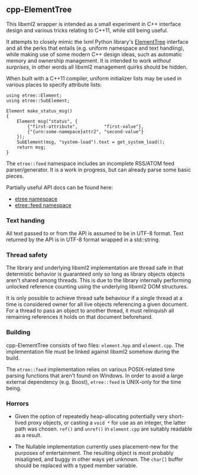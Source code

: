 
cpp-ElementTree
---------------

This libxml2 wrapper is intended as a small experiment in C++ interface design
and various tricks relating to C++11, while still being useful.

It attempts to closely mimic the lxml Python library's <a
href="http://lxml.de/tutorial.html">ElementTree</a> interface and all the perks
that entails (e.g. uniform namespace and text handling), while making use of
some modern C++ design ideas, such as automatic memory and ownership
management. It is intended to work *without surprises*, in other words all
libxml2 management quirks should be hidden.

When built with a C++11 compiler, uniform initializer lists may be used in
various places to specify attribute lists:

    using etree::Element;
    using etree::SubElement;
    
    Element make_status_msg()
    {
        Element msg("status", {
            {"first-attribute",          "first-value"},
            {"{urn:some-namepace}attr2", "second-value"}
        });
        SubElement(msg, "system-load").text = get_system_load();
        return msg;
    }

The ``etree::feed`` namespace includes an incomplete RSS/ATOM feed
parser/generator. It is a work in progress, but can already parse some basic
pieces.

Partially useful API docs can be found here:

 * <a href="http://dw.github.com/cpp-elementtree/namespaceetree.html">etree namespace</A>
 * <a href="http://dw.github.com/cpp-elementtree/namespaceetreefeed.html">etree::feed namespace</a>


### Text handing

All text passed to or from the API is assumed to be in UTF-8 format. Text
returned by the API is in UTF-8 format wrapped in a std::string.


### Thread safety

The library and underlying libxml2 implementation are thread safe in that
determistic behavior is guaranteed only so long as library objects objects
aren't shared among threads. This is due to the library internally performing
unlocked reference counting using the underlying libxml2 DOM structures.

It is only possible to achieve thread safe behaviour if a single thread at a
time is considered owner for all live objects referencing a given document. For
a thread to pass an object to another thread, it must relinquish all remaining
references it holds on that document beforehand.


### Building

cpp-ElementTree consists of two files: ``element.hpp`` and ``element.cpp``. The
implementation file must be linked against libxml2 somehow during the build.

The ``etree::feed`` implementation relies on various POSIX-related time parsing
functions that aren't found on Windows. In order to avoid a large external
dependency (e.g. Boost), ``etree::feed`` is UNIX-only for the time being.


### Horrors

 * Given the option of repeatedly heap-allocating potentially very short-lived
   proxy objects, or casting a ``void *`` for use as an integer, the latter
   path was chosen. ``ref()`` and ``unref()`` in ``element.cpp`` are suitably
   readable as a result.

 * The Nullable implementation currently uses placement-new for the purposes of
   entertainment. The resulting object is most probably misaligned, and buggy
   in other ways yet unknown. The ``char[]`` buffer should be replaced with a
   typed member variable.
